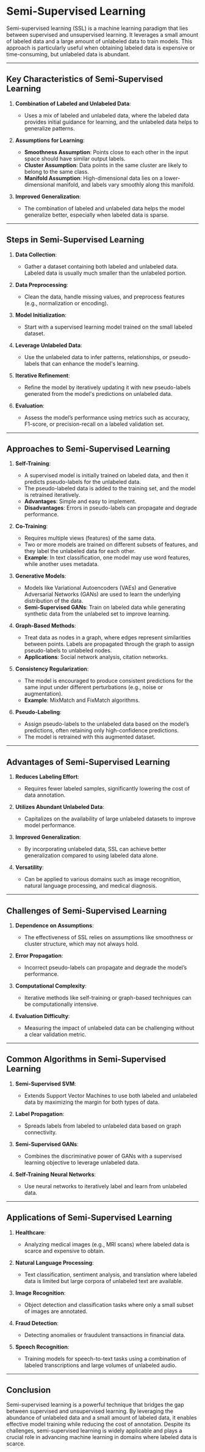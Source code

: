 # Semi-Supervised Learning

Semi-supervised learning (SSL) is a machine learning paradigm that lies between supervised and unsupervised learning. It leverages a small amount of labeled data and a large amount of unlabeled data to train models. This approach is particularly useful when obtaining labeled data is expensive or time-consuming, but unlabeled data is abundant.

---

## **Key Characteristics of Semi-Supervised Learning**

1. **Combination of Labeled and Unlabeled Data**:
   - Uses a mix of labeled and unlabeled data, where the labeled data provides initial guidance for learning, and the unlabeled data helps to generalize patterns.

2. **Assumptions for Learning**:
   - **Smoothness Assumption**: Points close to each other in the input space should have similar output labels.
   - **Cluster Assumption**: Data points in the same cluster are likely to belong to the same class.
   - **Manifold Assumption**: High-dimensional data lies on a lower-dimensional manifold, and labels vary smoothly along this manifold.

3. **Improved Generalization**:
   - The combination of labeled and unlabeled data helps the model generalize better, especially when labeled data is sparse.

---

## **Steps in Semi-Supervised Learning**

1. **Data Collection**:
   - Gather a dataset containing both labeled and unlabeled data. Labeled data is usually much smaller than the unlabeled portion.

2. **Data Preprocessing**:
   - Clean the data, handle missing values, and preprocess features (e.g., normalization or encoding).

3. **Model Initialization**:
   - Start with a supervised learning model trained on the small labeled dataset.

4. **Leverage Unlabeled Data**:
   - Use the unlabeled data to infer patterns, relationships, or pseudo-labels that can enhance the model's learning.

5. **Iterative Refinement**:
   - Refine the model by iteratively updating it with new pseudo-labels generated from the model's predictions on unlabeled data.

6. **Evaluation**:
   - Assess the model’s performance using metrics such as accuracy, F1-score, or precision-recall on a labeled validation set.

---

## **Approaches to Semi-Supervised Learning**

1. **Self-Training**:
   - A supervised model is initially trained on labeled data, and then it predicts pseudo-labels for the unlabeled data.
   - The pseudo-labeled data is added to the training set, and the model is retrained iteratively.
   - **Advantages**: Simple and easy to implement.
   - **Disadvantages**: Errors in pseudo-labels can propagate and degrade performance.

2. **Co-Training**:
   - Requires multiple views (features) of the same data.
   - Two or more models are trained on different subsets of features, and they label the unlabeled data for each other.
   - **Example**: In text classification, one model may use word features, while another uses metadata.

3. **Generative Models**:
   - Models like Variational Autoencoders (VAEs) and Generative Adversarial Networks (GANs) are used to learn the underlying distribution of the data.
   - **Semi-Supervised GANs**: Train on labeled data while generating synthetic data from the unlabeled set to improve learning.

4. **Graph-Based Methods**:
   - Treat data as nodes in a graph, where edges represent similarities between points. Labels are propagated through the graph to assign pseudo-labels to unlabeled nodes.
   - **Applications**: Social network analysis, citation networks.

5. **Consistency Regularization**:
   - The model is encouraged to produce consistent predictions for the same input under different perturbations (e.g., noise or augmentation).
   - **Example**: MixMatch and FixMatch algorithms.

6. **Pseudo-Labeling**:
   - Assign pseudo-labels to the unlabeled data based on the model’s predictions, often retaining only high-confidence predictions.
   - The model is retrained with this augmented dataset.

---

## **Advantages of Semi-Supervised Learning**

1. **Reduces Labeling Effort**:
   - Requires fewer labeled samples, significantly lowering the cost of data annotation.

2. **Utilizes Abundant Unlabeled Data**:
   - Capitalizes on the availability of large unlabeled datasets to improve model performance.

3. **Improved Generalization**:
   - By incorporating unlabeled data, SSL can achieve better generalization compared to using labeled data alone.

4. **Versatility**:
   - Can be applied to various domains such as image recognition, natural language processing, and medical diagnosis.

---

## **Challenges of Semi-Supervised Learning**

1. **Dependence on Assumptions**:
   - The effectiveness of SSL relies on assumptions like smoothness or cluster structure, which may not always hold.

2. **Error Propagation**:
   - Incorrect pseudo-labels can propagate and degrade the model’s performance.

3. **Computational Complexity**:
   - Iterative methods like self-training or graph-based techniques can be computationally intensive.

4. **Evaluation Difficulty**:
   - Measuring the impact of unlabeled data can be challenging without a clear validation metric.

---

## **Common Algorithms in Semi-Supervised Learning**

1. **Semi-Supervised SVM**:
   - Extends Support Vector Machines to use both labeled and unlabeled data by maximizing the margin for both types of data.

2. **Label Propagation**:
   - Spreads labels from labeled to unlabeled data based on graph connectivity.

3. **Semi-Supervised GANs**:
   - Combines the discriminative power of GANs with a supervised learning objective to leverage unlabeled data.

4. **Self-Training Neural Networks**:
   - Use neural networks to iteratively label and learn from unlabeled data.

---

## **Applications of Semi-Supervised Learning**

1. **Healthcare**:
   - Analyzing medical images (e.g., MRI scans) where labeled data is scarce and expensive to obtain.

2. **Natural Language Processing**:
   - Text classification, sentiment analysis, and translation where labeled data is limited but large corpora of unlabeled text are available.

3. **Image Recognition**:
   - Object detection and classification tasks where only a small subset of images are annotated.

4. **Fraud Detection**:
   - Detecting anomalies or fraudulent transactions in financial data.

5. **Speech Recognition**:
   - Training models for speech-to-text tasks using a combination of labeled transcriptions and large volumes of unlabeled audio.

---

## **Conclusion**

Semi-supervised learning is a powerful technique that bridges the gap between supervised and unsupervised learning. By leveraging the abundance of unlabeled data and a small amount of labeled data, it enables effective model training while reducing the cost of annotation. Despite its challenges, semi-supervised learning is widely applicable and plays a crucial role in advancing machine learning in domains where labeled data is scarce.
